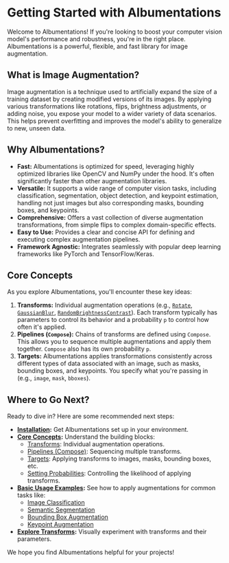 # Getting Started with Albumentations

Welcome to Albumentations! If you're looking to boost your computer vision model's performance and robustness, you're in the right place. Albumentations is a powerful, flexible, and fast library for image augmentation.

## What is Image Augmentation?

Image augmentation is a technique used to artificially expand the size of a training dataset by creating modified versions of its images. By applying various transformations like rotations, flips, brightness adjustments, or adding noise, you expose your model to a wider variety of data scenarios. This helps prevent overfitting and improves the model's ability to generalize to new, unseen data.

## Why Albumentations?

-   **Fast:** Albumentations is optimized for speed, leveraging highly optimized libraries like OpenCV and NumPy under the hood. It's often significantly faster than other augmentation libraries.
-   **Versatile:** It supports a wide range of computer vision tasks, including classification, segmentation, object detection, and keypoint estimation, handling not just images but also corresponding masks, bounding boxes, and keypoints.
-   **Comprehensive:** Offers a vast collection of diverse augmentation transformations, from simple flips to complex domain-specific effects.
-   **Easy to Use:** Provides a clear and concise API for defining and executing complex augmentation pipelines.
-   **Framework Agnostic:** Integrates seamlessly with popular deep learning frameworks like PyTorch and TensorFlow/Keras.

## Core Concepts

As you explore Albumentations, you'll encounter these key ideas:

1.  **Transforms:** Individual augmentation operations (e.g., [`Rotate`](https://explore.albumentations.ai/transform/Rotate), [`GaussianBlur`](https://explore.albumentations.ai/transform/GaussianBlur), [`RandomBrightnessContrast`](https://explore.albumentations.ai/transform/RandomBrightnessContrast)). Each transform typically has parameters to control its behavior and a probability `p` to control how often it's applied.
2.  **Pipelines (`Compose`):** Chains of transforms are defined using `Compose`. This allows you to sequence multiple augmentations and apply them together. `Compose` also has its own probability `p`.
3.  **Targets:** Albumentations applies transformations consistently across different types of data associated with an image, such as masks, bounding boxes, and keypoints. You specify what you're passing in (e.g., `image`, `mask`, `bboxes`).

## Where to Go Next?

Ready to dive in? Here are some recommended next steps:

-   **[Installation](./installation.md):** Get Albumentations set up in your environment.
-   **[Core Concepts](../2-core-concepts/index.md):** Understand the building blocks:
    -   [Transforms](../2-core-concepts/transforms.md): Individual augmentation operations.
    -   [Pipelines (Compose)](../2-core-concepts/pipelines.md): Sequencing multiple transforms.
    -   [Targets](../2-core-concepts/targets.md): Applying transforms to images, masks, bounding boxes, etc.
    -   [Setting Probabilities](../2-core-concepts/probabilities.md): Controlling the likelihood of applying transforms.
-   **[Basic Usage Examples](../3-basic-usage/index.md):** See how to apply augmentations for common tasks like:
    -   [Image Classification](../3-basic-usage/image-classification.md)
    -   [Semantic Segmentation](../3-basic-usage/semantic-segmentation.md)
    -   [Bounding Box Augmentation](../3-basic-usage/bounding-boxes-augmentations.md)
    -   [Keypoint Augmentation](../3-basic-usage/keypoint-augmentations.md)
-   **[Explore Transforms](https://explore.albumentations.ai):** Visually experiment with transforms and their parameters.

We hope you find Albumentations helpful for your projects!
